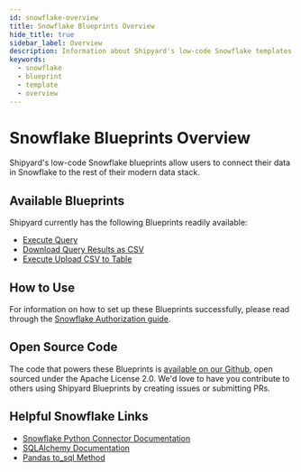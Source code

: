 ```yaml
---
id: snowflake-overview
title: Snowflake Blueprints Overview
hide_title: true
sidebar_label: Overview
description: Information about Shipyard's low-code Snowflake templates.
keywords:
  - snowflake
  - blueprint
  - template
  - overview
---
```


# Snowflake Blueprints Overview

Shipyard's low-code Snowflake blueprints allow users to connect their data in Snowflake to the rest of their modern data stack.

## Available Blueprints
Shipyard currently has the following Blueprints readily available:
- [Execute Query](snowflake-execute-query)
- [Download Query Results as CSV](snowflake-download-query-results-as-csv)
- [Execute Upload CSV to Table](snowflake-upload-csv-totable)

## How to Use
For information on how to set up these Blueprints successfully, please read through the [Snowflake Authorization guide](snowflake-authorization).

## Open Source Code
The code that powers these Blueprints is [available on our Github](https://github.com/shipyardapp/snowflake-blueprints), open sourced under the Apache License 2.0. We'd love to have you contribute to others using Shipyard Blueprints by creating issues or submitting PRs.

## Helpful Snowflake Links
- [Snowflake Python Connector Documentation](https://docs.snowflake.com/en/user-guide/python-connector.html)
- [SQLAlchemy Documentation](https://docs.sqlalchemy.org/en/13/)
- [Pandas to_sql Method](https://pandas.pydata.org/pandas-docs/stable/reference/api/pandas.DataFrame.to_sql.html)